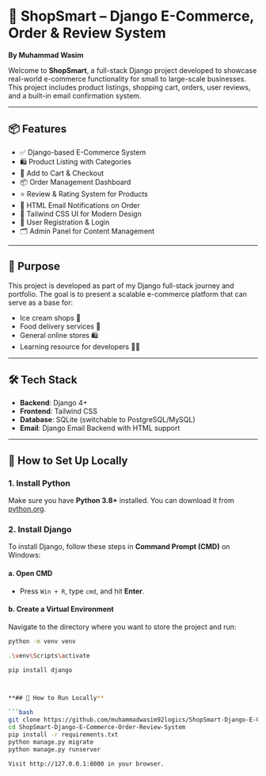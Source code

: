 # 🛒 ShopSmart – Django E-Commerce, Order & Review System  
**By Muhammad Wasim**

Welcome to **ShopSmart**, a full-stack Django project developed to showcase real-world e-commerce functionality for small to large-scale businesses. This project includes product listings, shopping cart, orders, user reviews, and a built-in email confirmation system.

---

## 📦 Features

- ✅ Django-based E-Commerce System  
- 🛍️ Product Listing with Categories  
- 🛒 Add to Cart & Checkout  
- 📦 Order Management Dashboard  
- ⭐ Review & Rating System for Products  
- 📧 HTML Email Notifications on Order  
- 🎨 Tailwind CSS UI for Modern Design  
- 🔐 User Registration & Login  
- 🗂️ Admin Panel for Content Management

---

## 🎯 Purpose

This project is developed as part of my Django full-stack journey and portfolio. The goal is to present a scalable e-commerce platform that can serve as a base for:

- Ice cream shops 🍦  
- Food delivery services 🍔  
- General online stores 🛍️  
- Learning resource for developers 👨‍💻  

---

## 🛠️ Tech Stack

- **Backend**: Django 4+  
- **Frontend**: Tailwind CSS  
- **Database**: SQLite (switchable to PostgreSQL/MySQL)  
- **Email**: Django Email Backend with HTML support

---

## 🚀 How to Set Up Locally

### 1. **Install Python**  
Make sure you have **Python 3.8+** installed. You can download it from [python.org](https://www.python.org/).

### 2. **Install Django**  
To install Django, follow these steps in **Command Prompt (CMD)** on Windows:

#### a. Open CMD
- Press `Win + R`, type `cmd`, and hit **Enter**.

#### b. Create a Virtual Environment
Navigate to the directory where you want to store the project and run:
```bash
python -m venv venv

.\venv\Scripts\activate

pip install django



**## 🚀 How to Run Locally**

```bash
git clone https://github.com/muhammadwasim92logics/ShopSmart-Django-E-Commerce-Order-Review-System.git
cd ShopSmart-Django-E-Commerce-Order-Review-System
pip install -r requirements.txt
python manage.py migrate
python manage.py runserver

Visit http://127.0.0.1:8000 in your browser.
